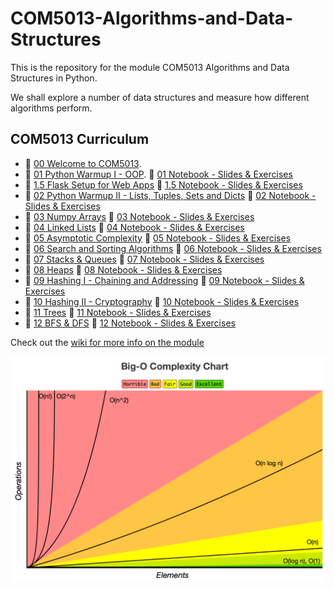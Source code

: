 # COM5013-Algorithms-and-Data-Structures
This is the repository for the module COM5013 Algorithms and Data Structures in Python.

We shall explore a number of data structures and measure how different algorithms perform.

## COM5013 Curriculum 
* 🎥 [00 Welcome to COM5013](https://youtu.be/g0u1S87g4_w).  
* 🎥 [01 Python Warmup I - OOP](https://youtu.be/Kl7fp7k4jPE?si=twyQjh9m-sXXNRuG). 📝 [01 Notebook - Slides & Exercises](https://github.com/NicholasDay1992/COM5013-Algorithms-and-Data-Structures/blob/main/01%20Python%20Warmup/01%20Python%20Basics%20to%20OOP.ipynb)   
* 🎥 [1.5 Flask Setup for Web Apps](https://youtu.be/JWb-m8rSND0) 📝 [1.5 Notebook - Slides & Exercises](https://github.com/NicholasDay1992/COM5013-Algorithms-and-Data-Structures/blob/main/01%20Python%20Warmup/01%20Python%20Flask.ipynb)  
* 🎥 [02 Python Warmup II - Lists, Tuples, Sets and Dicts](https://youtu.be/S716xMF15Ec) 📝 [02 Notebook - Slides & Exercises](https://github.com/NicholasDay1992/COM5013-Algorithms-and-Data-Structures/blob/main/02%20Python%20Lists%2C%20Tuples%2C%20Sets%2C%20Dicts/02%20Python%20Data%20Structures.ipynb) 
* 🎥 [03 Numpy Arrays](https://youtu.be/bSMg7RFFrGA) 📝 [03 Notebook - Slides & Exercises](https://github.com/NicholasDay1992/COM5013-Algorithms-and-Data-Structures/blob/main/03%20Numpy%20Arrays/03%20Python%20Numpy.ipynb)  
* 🎥 [04 Linked Lists](https://youtu.be/w0oxcxj770o) 📝 [04 Notebook - Slides & Exercises](https://github.com/NicholasDay1992/COM5013-Algorithms-and-Data-Structures/blob/main/04%20Nodes%20and%20Linked%20Lists/04%20Python%20Linked%20Lists.ipynb)
* 🎥 [05 Asymptotic Complexity](https://youtu.be/rtUw8I6_Nvc) 📝 [05 Notebook - Slides & Exercises](https://github.com/NicholasDay1992/COM5013-Algorithms-and-Data-Structures/blob/main/05%20Big%20O%20Notation/05%20Asymptotic%20Notation.ipynb) 
* 🎥 [06 Search and Sorting Algorithms](https://youtu.be/EDlga-vpp4I) 📝 [06 Notebook - Slides & Exercises](https://github.com/NicholasDay1992/COM5013-Algorithms-and-Data-Structures/blob/main/06%20Sort%20and%20Search/06%20Search%20and%20Sort%20Algorithms.ipynb)
* 🎥 [07 Stacks & Queues](https://youtu.be/XjsJQgED23w) 📝 [07 Notebook - Slides & Exercises](https://github.com/NicholasDay1992/COM5013-Algorithms-and-Data-Structures/blob/main/07%20Stacks%20and%20Queues/07%20Stacks%20and%20Queues.ipynb)
* 🎥 [08 Heaps](https://youtu.be/ACNCyCbc3dc) 📝 [08 Notebook - Slides & Exercises](https://github.com/NicholasDay1992/COM5013-Algorithms-and-Data-Structures/blob/main/08%20Heaps/08%20Heaps.ipynb)
* 🎥 [09 Hashing I - Chaining and Addressing](https://youtu.be/biqWDKFONlY?si=EtGMLuLtYFzZDq5Z)  📝 [09 Notebook - Slides & Exercises](https://github.com/NicholasDay1992/COM5013-Algorithms-and-Data-Structures/blob/main/09%20Hashing%20and%20Collisions/09%20Hashing%20and%20Collisions.ipynb)
* 🎥 [10 Hashing II - Cryptography](https://youtu.be/foYsAZMCsQo) 📝 [10 Notebook - Slides & Exercises](https://github.com/NicholasDay1992/COM5013-Algorithms-and-Data-Structures/blob/main/10%20Cryptographic%20Hashing/10%20Cryptographic%20Hashing.ipynb)
* 🎥 [11 Trees](https://youtu.be/Lvm1WAh5rJM)  📝 [11 Notebook - Slides & Exercises](https://github.com/NicholasDay1992/COM5013-Algorithms-and-Data-Structures/blob/main/11%20Trees%20and%20BSTs/11%20Trees.ipynb)
* 🎥 [12 BFS & DFS](https://youtu.be/KbDNxRljbCY)  📝 [12 Notebook - Slides & Exercises](https://github.com/NicholasDay1992/COM5013-Algorithms-and-Data-Structures/blob/main/12%20Tree%20DFS%20and%20BFS/12%20DFS_BFS.ipynb) 

Check out the [wiki for more info on the module](https://github.com/NicholasDay1992/COM5013-Algorithms-and-Data-Structures/wiki/Home/)

![Big O notation](https://github.com/NicholasDay1992/CO536-Algorithms-and-Data-Structures/blob/main/images/Big%20O%20Diagram.jpg)
